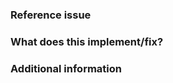 <!--
Thanks for contributing a merge request! Please name and fully describe your MR as you would for a commit message.
If the MR fixes an issue, please include "Fixes #issue" in the commit message and the MR description.

In addition, we recommend that first-time contributors read our [contribution guidelines](https://eigen.tuxfamily.org/index.php?title=Contributing_to_Eigen) and [git page](https://eigen.tuxfamily.org/index.php?title=Git), which will help you submit a more standardized MR.

Before submitting the MR, you also need to complete the following checks:
- Make one PR per feature/bugfix (don't mix multiple changes into one PR). Avoid committing unrelated changes.
- Rebase before committing
- For code changes, run the test suite (at least the tests that are likely affected by the change).
  See our [test guidelines](https://eigen.tuxfamily.org/index.php?title=Tests).
- If possible, add a test (both for bug-fixes as well as new features)
- Make sure new features are documented

Note that we are a team of volunteers; we appreciate your patience during the review process.

Again, thanks for contributing! -->

### Reference issue
<!-- You can link to a specific issue using the gitlab syntax #<issue number>  -->

### What does this implement/fix?
<!--Please explain your changes.-->

### Additional information
<!--Any additional information you think is important.-->
